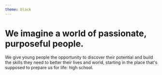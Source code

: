 ```yaml
---
theme: black
---
```

# We imagine a world of passionate, purposeful people.

We give young people the opportunity to discover their potential and build the skills they need to better their lives and world, starting in the place that's supposed to prepare us for life: high school.
